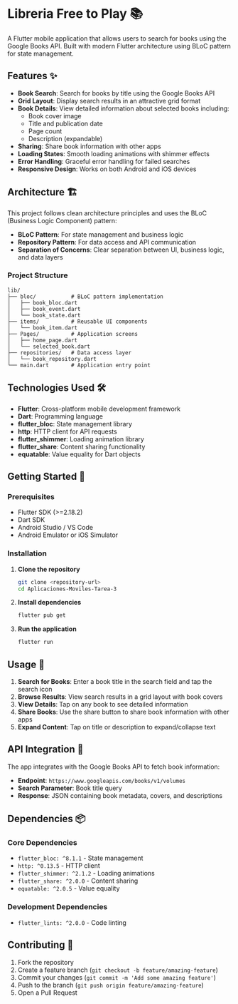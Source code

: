# Libreria Free to Play 📚

A Flutter mobile application that allows users to search for books using the Google Books API. Built with modern Flutter architecture using BLoC pattern for state management.

## Features ✨

- **Book Search**: Search for books by title using the Google Books API
- **Grid Layout**: Display search results in an attractive grid format
- **Book Details**: View detailed information about selected books including:
  - Book cover image
  - Title and publication date
  - Page count
  - Description (expandable)
- **Sharing**: Share book information with other apps
- **Loading States**: Smooth loading animations with shimmer effects
- **Error Handling**: Graceful error handling for failed searches
- **Responsive Design**: Works on both Android and iOS devices

## Architecture 🏗️

This project follows clean architecture principles and uses the BLoC (Business Logic Component) pattern:

- **BLoC Pattern**: For state management and business logic
- **Repository Pattern**: For data access and API communication
- **Separation of Concerns**: Clear separation between UI, business logic, and data layers

### Project Structure

```
lib/
├── bloc/           # BLoC pattern implementation
│   ├── book_bloc.dart
│   ├── book_event.dart
│   └── book_state.dart
├── items/          # Reusable UI components
│   └── book_item.dart
├── Pages/          # Application screens
│   ├── home_page.dart
│   └── selected_book.dart
├── repositories/   # Data access layer
│   └── book_repository.dart
└── main.dart       # Application entry point
```

## Technologies Used 🛠️

- **Flutter**: Cross-platform mobile development framework
- **Dart**: Programming language
- **flutter_bloc**: State management library
- **http**: HTTP client for API requests
- **flutter_shimmer**: Loading animation library
- **flutter_share**: Content sharing functionality
- **equatable**: Value equality for Dart objects

## Getting Started 🚀

### Prerequisites

- Flutter SDK (>=2.18.2)
- Dart SDK
- Android Studio / VS Code
- Android Emulator or iOS Simulator

### Installation

1. **Clone the repository**
   ```bash
   git clone <repository-url>
   cd Aplicaciones-Moviles-Tarea-3
   ```

2. **Install dependencies**
   ```bash
   flutter pub get
   ```

3. **Run the application**
   ```bash
   flutter run
   ```

## Usage 📱

1. **Search for Books**: Enter a book title in the search field and tap the search icon
2. **Browse Results**: View search results in a grid layout with book covers
3. **View Details**: Tap on any book to see detailed information
4. **Share Books**: Use the share button to share book information with other apps
5. **Expand Content**: Tap on title or description to expand/collapse text

## API Integration 🔌

The app integrates with the Google Books API to fetch book information:
- **Endpoint**: `https://www.googleapis.com/books/v1/volumes`
- **Search Parameter**: Book title query
- **Response**: JSON containing book metadata, covers, and descriptions

## Dependencies 📦

### Core Dependencies
- `flutter_bloc: ^8.1.1` - State management
- `http: ^0.13.5` - HTTP client
- `flutter_shimmer: ^2.1.2` - Loading animations
- `flutter_share: ^2.0.0` - Content sharing
- `equatable: ^2.0.5` - Value equality

### Development Dependencies
- `flutter_lints: ^2.0.0` - Code linting

## Contributing 🤝

1. Fork the repository
2. Create a feature branch (`git checkout -b feature/amazing-feature`)
3. Commit your changes (`git commit -m 'Add some amazing feature'`)
4. Push to the branch (`git push origin feature/amazing-feature`)
5. Open a Pull Request
